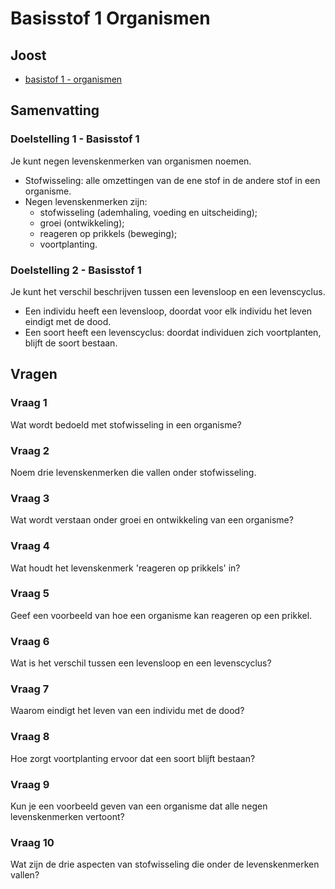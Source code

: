 # Basisstof 1 Organismen

## Joost
- [basistof 1 - organismen](https://www.youtube.com/watch?v=YysR95ov9Ec&list=PLr1tx9agautEKmw1HC0i-OUS73T9sMOjh)


## Samenvatting
### Doelstelling 1 - Basisstof 1

Je kunt negen levenskenmerken van organismen noemen.

- Stofwisseling: alle omzettingen van de ene stof in de andere stof in een organisme.
- Negen levenskenmerken zijn:
  - stofwisseling (ademhaling, voeding en uitscheiding);
  - groei (ontwikkeling);
  - reageren op prikkels (beweging);
  - voortplanting.

### Doelstelling 2 - Basisstof 1

Je kunt het verschil beschrijven tussen een levensloop en een levenscyclus.

- Een individu heeft een levensloop, doordat voor elk individu het leven eindigt met de dood.
- Een soort heeft een levenscyclus: doordat individuen zich voortplanten, blijft de soort bestaan.


## Vragen

### Vraag 1

Wat wordt bedoeld met stofwisseling in een organisme?

### Vraag 2

Noem drie levenskenmerken die vallen onder stofwisseling.

### Vraag 3

Wat wordt verstaan onder groei en ontwikkeling van een organisme?

### Vraag 4

Wat houdt het levenskenmerk 'reageren op prikkels' in?

### Vraag 5

Geef een voorbeeld van hoe een organisme kan reageren op een prikkel.

### Vraag 6

Wat is het verschil tussen een levensloop en een levenscyclus?

### Vraag 7

Waarom eindigt het leven van een individu met de dood?

### Vraag 8

Hoe zorgt voortplanting ervoor dat een soort blijft bestaan?

### Vraag 9

Kun je een voorbeeld geven van een organisme dat alle negen levenskenmerken vertoont?

### Vraag 10

Wat zijn de drie aspecten van stofwisseling die onder de levenskenmerken vallen?


<!--
Antwoorden

Stofwisseling in een organisme verwijst naar alle omzettingen van de ene stof in de andere stof.
Ademhaling, voeding en uitscheiding vallen onder stofwisseling.
Groei en ontwikkeling van een organisme omvat de toename in omvang en de veranderingen die plaatsvinden tijdens het leven van het organisme.
Het levenskenmerk 'reageren op prikkels' houdt in dat een organisme reageert op veranderingen in zijn omgeving.
Een voorbeeld van hoe een organisme kan reageren op een prikkel is wanneer een plant zijn bladeren sluit als reactie op een gebrek aan licht.
Een levensloop verwijst naar het volledige proces van geboorte, groei, ontwikkeling en dood van een individu. Een levenscyclus daarentegen heeft betrekking op de opeenvolging van gebeurtenissen die zich voordoen bij de voortplanting van een soort.
Het leven van een individu eindigt met de dood omdat elk organisme een beperkte levensduur heeft en uiteindelijk sterft als gevolg van veroudering of andere factoren.
Voortplanting zorgt ervoor dat een soort blijft bestaan doordat individuen nakomelingen produceren, waardoor de genetische informatie wordt doorgegeven aan volgende generaties.
Een voorbeeld van een organisme dat alle negen levenskenmerken vertoont, is een mens.
Ademhaling, voeding en uitscheiding zijn de drie aspecten van stofwisseling die onder de levenskenmerken vallen.
-->
